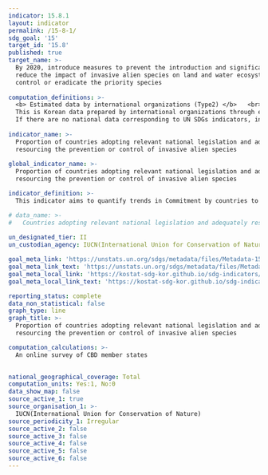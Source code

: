 ```yaml
---
indicator: 15.8.1
layout: indicator
permalink: /15-8-1/
sdg_goal: '15'
target_id: '15.8'
published: true
target_name: >-
  By 2020, introduce measures to prevent the introduction and significantly
  reduce the impact of invasive alien species on land and water ecosystems and
  control or eradicate the priority species
  
computation_definitions: >-
  <b> Estimated data by international organizations (Type2) </b>   <br>
  This is Korean data prepared by international organizations through estimation and modeling. <br>
  If there are no national data corresponding to UN SDGs indicators, international data are available for monitoring.
  
indicator_name: >-
  Proportion of countries adopting relevant national legislation and adequately
  resourcing the prevention or control of invasive alien species
  
global_indicator_name: >-
  Proportion of countries adopting relevant national legislation and adequately
  resourcing the prevention or control of invasive alien species

indicator_definition: >-
  This indicator aims to quantify trends in Commitment by countries to relevant multinational agreements and the translation of policy arrangements into action by countries to implement policy and actively prevent and control invasive alien species IAS and the resourcing of this action

# data_name: >-
#   Countries adopting relevant national legislation and adequately resourcing the prevention or control of invasive alien species
  
un_designated_tier: II
un_custodian_agency: IUCN(International Union for Conservation of Nature)

goal_meta_link: 'https://unstats.un.org/sdgs/metadata/files/Metadata-15-08-01.pdf'
goal_meta_link_text: 'https://unstats.un.org/sdgs/metadata/files/Metadata-15-08-01.pdf'
goal_meta_local_link: 'https://kostat-sdg-kor.github.io/sdg-indicators/public/data/Metadata-15-08-01_ENG.pdf'
goal_meta_local_link_text: 'https://kostat-sdg-kor.github.io/sdg-indicators/public/data/Metadata-15-08-01_ENG.pdf'

reporting_status: complete
data_non_statistical: false
graph_type: line
graph_title: >-
  Proportion of countries adopting relevant national legislation and adequately
  resourcing the prevention or control of invasive alien species

computation_calculations: >-
  An online survey of CBD member states
  

national_geographical_coverage: Total
computation_units: Yes:1, No:0
data_show_map: false
source_active_1: true
source_organisation_1: >- 
  IUCN(International Union for Conservation of Nature)
source_periodicity_1: Irregular
source_active_2: false
source_active_3: false
source_active_4: false
source_active_5: false
source_active_6: false
---
```

